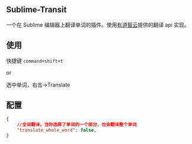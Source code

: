## Sublime-Transit
一个在 Sublime 编辑器上翻译单词的插件。使用[有道智云](http://ai.youdao.com/docs/doc-trans-api.s#p02)提供的翻译 api 实现。

## 使用

快捷键 `command+shift+t`

or

选中单词，右击->Translate

## 配置
```json
{
    //全词翻译，当你选择了单词的一个部分，也会翻译整个单词
    "translate_whole_word": false,
}
```